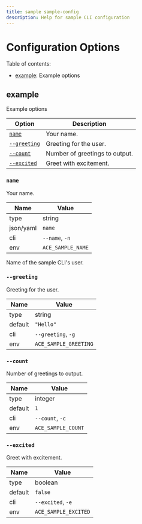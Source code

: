 ```yaml
---
title: sample sample-config
description: Help for sample CLI configuration
---
```


<!--
This documentation is auto generated by a script.
Please do not edit this file directly.
-->

<!-- markdownlint-disable-next-line single-title -->
# Configuration Options

Table of contents:

- [example](#example): Example options

## example

Example options

| Option                      | Description                    |
| --------------------------- | ------------------------------ |
| [`name`](#name)             | Your name.                     |
| [`--greeting`](#--greeting) | Greeting for the user.         |
| [`--count`](#--count)       | Number of greetings to output. |
| [`--excited`](#--excited)   | Greet with excitement.         |

### `name`

Your name.

| Name      | Value             |
| --------- | ----------------- |
| type      | string            |
| json/yaml | `name`            |
| cli       | `--name`, `-n`    |
| env       | `ACE_SAMPLE_NAME` |

Name of the sample CLI's user.

### `--greeting`

Greeting for the user.

| Name    | Value                 |
| ------- | --------------------- |
| type    | string                |
| default | `"Hello"`             |
| cli     | `--greeting`, `-g`    |
| env     | `ACE_SAMPLE_GREETING` |

### `--count`

Number of greetings to output.

| Name    | Value              |
| ------- | ------------------ |
| type    | integer            |
| default | `1`                |
| cli     | `--count`, `-c`    |
| env     | `ACE_SAMPLE_COUNT` |

### `--excited`

Greet with excitement.

| Name    | Value                |
| ------- | -------------------- |
| type    | boolean              |
| default | `false`              |
| cli     | `--excited`, `-e`    |
| env     | `ACE_SAMPLE_EXCITED` |
